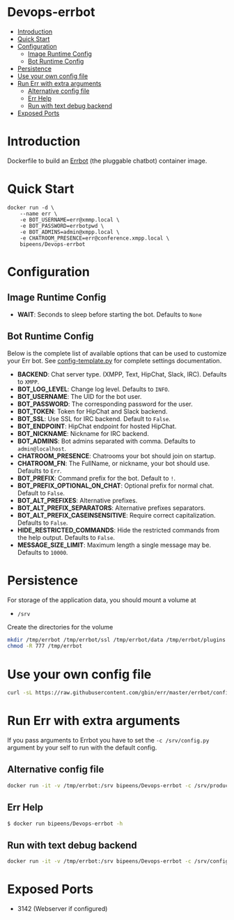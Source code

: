 # Devops-errbot

- [Introduction](#introduction)
- [Quick Start](#quick-start)
- [Configuration](#configuration)
    - [Image Runtime Config](#image-runtime-config)
    - [Bot Runtime Config](#bot-runtime-config)
- [Persistence](#persistence)
- [Use your own config file](#use-your-own-config-file)
- [Run Err with extra arguments](#run-err-with-extra-arguments)
    - [Alternative config file](#alternative-config-file)
    - [Err Help](#err-help)
    - [Run with text debug backend](#run-with-text-debug-backend)
- [Exposed Ports](#exposed-ports)

# Introduction

Dockerfile to build an [Errbot](http://errbot.io) (the pluggable chatbot) container image.

# Quick Start

```
docker run -d \
    --name err \
    -e BOT_USERNAME=err@xmmp.local \
    -e BOT_PASSWORD=errbotpwd \
    -e BOT_ADMINS=admin@xmpp.local \
    -e CHATROOM_PRESENCE=err@conference.xmpp.local \
    bipeens/Devops-errbot
```

# Configuration

## Image Runtime Config

- **WAIT**: Seconds to sleep before starting the bot. Defaults to `None`

## Bot Runtime Config

Below is the complete list of available options that can be used to customize your Err bot. See [config-template.py](https://raw.githubusercontent.com/gbin/err/master/errbot/config-template.py) for complete settings documentation.

- **BACKEND**: Chat server type. (XMPP, Text, HipChat, Slack, IRC). Defaults to `XMPP`.
- **BOT_LOG_LEVEL**: Change log level. Defaults to `INFO`.
- **BOT_USERNAME**: The UID for the bot user.
- **BOT_PASSWORD**: The corresponding password for the user.
- **BOT_TOKEN**: Token for HipChat and Slack backend.
- **BOT_SSL**: Use SSL for IRC backend. Default to `False`.
- **BOT_ENDPOINT**: HipChat endpoint for hosted HipChat.
- **BOT_NICKNAME**: Nickname for IRC backend.
- **BOT_ADMINS**: Bot admins separated with comma. Defaults to `admin@localhost`.
- **CHATROOM_PRESENCE**: Chatrooms your bot should join on startup.
- **CHATROOM_FN**: The FullName, or nickname, your bot should use. Defaults to `Err`.
- **BOT_PREFIX**: Command prefix for the bot. Default to `!`.
- **BOT_PREFIX_OPTIONAL_ON_CHAT**: Optional prefix for normal chat. Default to `False`.
- **BOT_ALT_PREFIXES**: Alternative prefixes.
- **BOT_ALT_PREFIX_SEPARATORS**: Alternative prefixes separators.
- **BOT_ALT_PREFIX_CASEINSENSITIVE**:  Require correct capitalization. Defaults to `False`.
- **HIDE_RESTRICTED_COMMANDS**: Hide the restricted commands from the help output. Defaults to `False`.
- **MESSAGE_SIZE_LIMIT**: Maximum length a single message may be. Defaults to `10000`.

# Persistence

For storage of the application data, you should mount a volume at

* `/srv`

Create the directories for the volume

```bash
mkdir /tmp/errbot /tmp/errbot/ssl /tmp/errbot/data /tmp/errbot/plugins
chmod -R 777 /tmp/errbot
```

# Use your own config file

```bash
curl -sL https://raw.githubusercontent.com/gbin/err/master/errbot/config-template.py -o /tmp/errbot/config.py
```

# Run Err with extra arguments

If you pass arguments to Errbot you have to set the `-c /srv/config.py` argument by your self to run with the default config.

## Alternative config file

```bash
docker run -it -v /tmp/errbot:/srv bipeens/Devops-errbot -c /srv/production.py
```

## Err Help

```bash
$ docker run bipeens/Devops-errbot -h
```

## Run with text debug backend

```bash
docker run -it -v /tmp/errbot:/srv bipeens/Devops-errbot -c /srv/config.py -T
```

# Exposed Ports

* 3142 (Webserver if configured)
